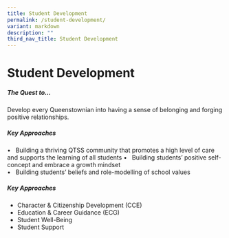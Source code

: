 ```yaml
---
title: Student Development
permalink: /student-development/
variant: markdown
description: ""
third_nav_title: Student Development
---
```

Student Development
===============================


##### **The Quest to...**

Develop every Queenstownian into having a sense of belonging and forging positive relationships.


##### **Key Approaches**

•	&nbsp; Building a thriving QTSS community that promotes a high level of care and supports the learning of all students
•	&nbsp; Building students’ positive self-concept and embrace a growth mindset<br>
•	&nbsp; Building students’ beliefs and role-modelling of school values

##### **Key Approaches**

* Character &amp; Citizenship Development (CCE)
* Education &amp; Career Guidance (ECG)
* Student Well-Being
* Student Support





